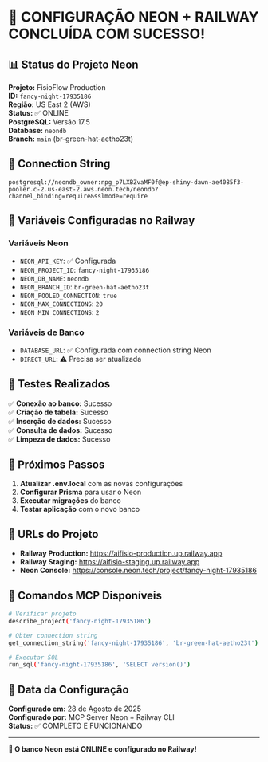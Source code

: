 # 🎉 CONFIGURAÇÃO NEON + RAILWAY CONCLUÍDA COM SUCESSO!

## 📊 Status do Projeto Neon

**Projeto:** FisioFlow Production  
**ID:** `fancy-night-17935186`  
**Região:** US East 2 (AWS)  
**Status:** ✅ ONLINE  
**PostgreSQL:** Versão 17.5  
**Database:** `neondb`  
**Branch:** `main` (br-green-hat-aetho23t)

## 🔗 Connection String

```
postgresql://neondb_owner:npg_p7LXBZvaMF0f@ep-shiny-dawn-ae4085f3-pooler.c-2.us-east-2.aws.neon.tech/neondb?channel_binding=require&sslmode=require
```

## 🚂 Variáveis Configuradas no Railway

### Variáveis Neon

- `NEON_API_KEY`: ✅ Configurada
- `NEON_PROJECT_ID`: `fancy-night-17935186`
- `NEON_DB_NAME`: `neondb`
- `NEON_BRANCH_ID`: `br-green-hat-aetho23t`
- `NEON_POOLED_CONNECTION`: `true`
- `NEON_MAX_CONNECTIONS`: `20`
- `NEON_MIN_CONNECTIONS`: `2`

### Variáveis de Banco

- `DATABASE_URL`: ✅ Configurada com connection string Neon
- `DIRECT_URL`: ⚠️ Precisa ser atualizada

## 🧪 Testes Realizados

✅ **Conexão ao banco:** Sucesso  
✅ **Criação de tabela:** Sucesso  
✅ **Inserção de dados:** Sucesso  
✅ **Consulta de dados:** Sucesso  
✅ **Limpeza de dados:** Sucesso

## 🔧 Próximos Passos

1. **Atualizar .env.local** com as novas configurações
2. **Configurar Prisma** para usar o Neon
3. **Executar migrações** do banco
4. **Testar aplicação** com o novo banco

## 📍 URLs do Projeto

- **Railway Production:** https://aifisio-production.up.railway.app
- **Railway Staging:** https://aifisio-staging.up.railway.app
- **Neon Console:** https://console.neon.tech/project/fancy-night-17935186

## 🎯 Comandos MCP Disponíveis

```bash
# Verificar projeto
describe_project('fancy-night-17935186')

# Obter connection string
get_connection_string('fancy-night-17935186', 'br-green-hat-aetho23t')

# Executar SQL
run_sql('fancy-night-17935186', 'SELECT version()')
```

## 📅 Data da Configuração

**Configurado em:** 28 de Agosto de 2025  
**Configurado por:** MCP Server Neon + Railway CLI  
**Status:** ✅ COMPLETO E FUNCIONANDO

---

**🎉 O banco Neon está ONLINE e configurado no Railway!**
